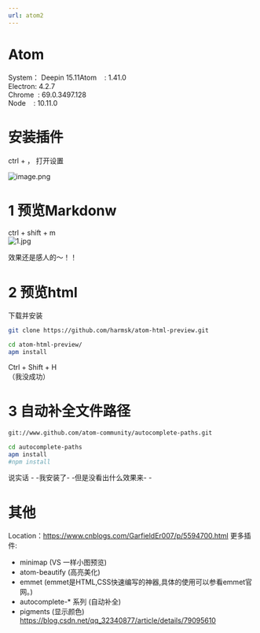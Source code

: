 ```yaml
---
url: atom2
---
```


# Atom

System： Deepin 15.11Atom    : 1.41.0<br />Electron: 4.2.7<br />Chrome  : 69.0.3497.128<br />Node    : 10.11.0

<a name="4LN4y"></a>
# 安装插件

ctrl + ， 打开设置

![image.png](https://cdn.nlark.com/yuque/0/2020/png/691897/1581051354011-0198f6d2-e3c8-4e1e-86a2-c8590ee1285f.png#align=left&display=inline&height=484&name=image.png&originHeight=484&originWidth=931&size=42935&status=done&style=none&width=931)

<a name="rJPAR"></a>
# 1 预览Markdonw


ctrl + shift + m<br />![1.jpg](https://cdn.nlark.com/yuque/0/2020/jpeg/691897/1581267848946-fbc96e12-e006-4998-8525-0f0c8dedaaf2.jpeg#align=left&display=inline&height=433&name=1.jpg&originHeight=433&originWidth=500&size=36446&status=done&style=none&width=500)

效果还是感人的～！！

<a name="jzoHj"></a>
# 2 预览html

下载并安装
```bash
git clone https://github.com/harmsk/atom-html-preview.git

cd atom-html-preview/
apm install
```


Ctrl + Shift + H<br />（我没成功）

<a name="GjTh6"></a>
# 3 自动补全文件路径

```bash
git://www.github.com/atom-community/autocomplete-paths.git

cd autocomplete-paths
apm install
#npm install
```
说实话 - -我安装了- -但是没看出什么效果来- -

<a name="ePp9Z"></a>
# 其他
Location：https://www.cnblogs.com/GarfieldEr007/p/5594700.html
更多插件:
- minimap (VS 一样小图预览)
- atom-beautify (高亮美化)
- emmet (emmet是HTML,CSS快速编写的神器,具体的使用可以参看emmet官网。)
- autocomplete-* 系列 (自动补全)
- pigments (显示颜色)
https://blog.csdn.net/qq_32340877/article/details/79095610
